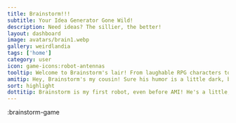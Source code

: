 ```yaml
---
title: Brainstorm!!!
subtitle: Your Idea Generator Gone Wild!
description: Need ideas? The sillier, the better!
layout: dashboard
image: avatars/brain1.webp
gallery: weirdlandia
tags: ['home']
category: user
icon: game-icons:robot-antennas
tooltip: Welcome to Brainstorm's lair! From laughable RPG characters to unfortunate date ideas, Brainstorm creates the concept and the example.
amitip: Hey, Brainstorm's my cousin! Sure his humor is a little dark, but I'm a multifaceted hivemind built to save the world, he's a brain in a jar making silly lists. It colors one's perspective. 🦋🤖😂
sort: highlight
dottitip: Brainstorm is my first robot, even before AMI! He's a little, well, let's just say we love him a lot.
---
```


:brainstorm-game
